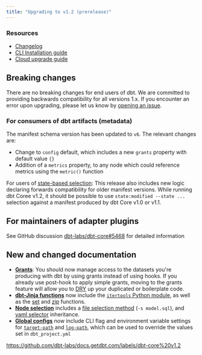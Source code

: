 ```yaml
---
title: "Upgrading to v1.2 (prerelease)"
---
```

### Resources

- [Changelog](https://github.com/dbt-labs/dbt-core/blob/main/CHANGELOG.md)
- [CLI Installation guide](/dbt-cli/install/overview)
- [Cloud upgrade guide](/docs/dbt-cloud/cloud-configuring-dbt-cloud/cloud-choosing-a-dbt-version)

<Snippet src="available-prerelease-beta-banner" />

## Breaking changes

There are no breaking changes for end users of dbt. We are committed to providing backwards compatibility for all versions 1.x. If you encounter an error upon upgrading, please let us know by [opening an issue](https://github.com/dbt-labs/dbt-core/issues/new).

### For consumers of dbt artifacts (metadata)

The manifest schema version has been updated to `v6`. The relevant changes are:
- Change to `config` default, which includes a new `grants` property with default value `{}`
- Addition of a `metrics` property, to any node which could reference metrics using the `metric()` function

For users of [state-based selection](understanding-state): This release also includes new logic declaring forwards compatibility for older manifest versions. While running dbt Coree v1.2, it should be possible to use `state:modified --state ...` selection against a manifest produced by dbt Core v1.0 or v1.1.

## For maintainers of adapter plugins

See GitHub discussion [dbt-labs/dbt-core#5468](https://github.com/dbt-labs/dbt-core/discussions/5468) for detailed information

## New and changed documentation

- **[Grants](/reference/resource-configs/grants)**: You should now manage access to the datasets you're producing with dbt by using grants instead of using hooks.  If you already use post-hook to apply simple grants, moving to the grants feature will allow you to [DRY](https://en.wikipedia.org/wiki/Don%27t_repeat_yourself) up your duplicated or boilerplate code.
- **[dbt-Jinja functions](reference/dbt-jinja-functions)** now include the [`itertools` Python module](dbt-jinja-functions/modules#itertools), as well as the [set](dbt-jinja-functions/set) and [zip](dbt-jinja-functions/zip) functions.
- **[Node selection](node-selection/syntax)** includes a [file selection method](node-selection/methods#the-file-method) (`-s model.sql`), and [yaml selector](node-selection/yaml-selectors) inheritance.
- **[Global configs](global-configs)** now include CLI flag and environment variable settings for [`target-path`](target-path) and [`log-path`](log-path), which can be used to override the values set in `dbt_project.yml`

https://github.com/dbt-labs/docs.getdbt.com/labels/dbt-core%20v1.2
